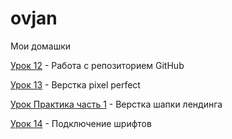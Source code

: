 

# ovjan
Мои домашки

[Урок 12](https://ovjan.github.io/lesson_12/ "Моя домашка") - Работа с репозиторием GitHub

[Урок 13](https://ovjan.github.io/lesson_13/ "Моя домашка") - Верстка pixel perfect

[Урок Практика часть 1](https://ovjan.github.io/lesson_14/ "Моя домашка") - Верстка шапки лендинга

[Урок 14](https://ovjan.github.io/lesson_14_or/ "Моя домашка") - Подключение шрифтов
